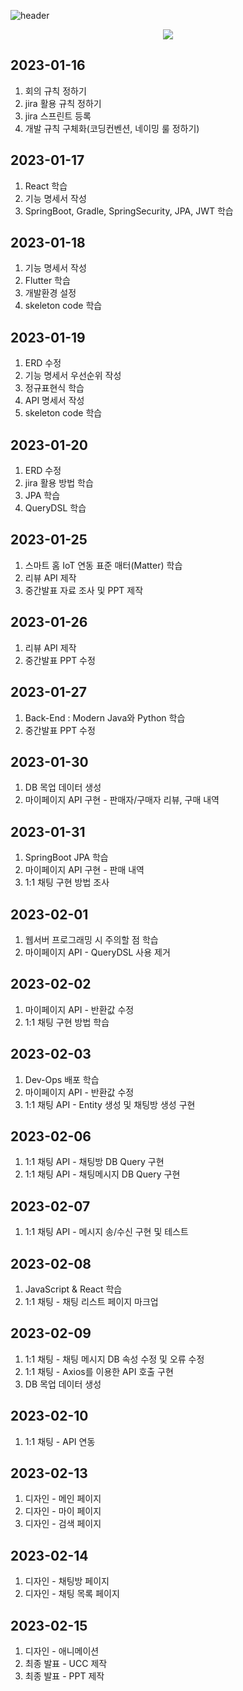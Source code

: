 ![header](https://capsule-render.vercel.app/api?type=waving&color=auto&height=300&section=header&text=가지%20Garage&fontSize=90&animation=fadeIn&fontAlignY=38&descAlignY=51&descAlign=62)
<p align='center'>
  <a href="https://github.com/kyechan99/capsule-render/labels/Idea">
    <img src="https://img.shields.io/badge/happy_coding%20:)%20-%23F7DF1E.svg?&style=for-the-badge&&logoColor=white"/>
  </a>
</p>

## 2023-01-16
1. 회의 규칙 정하기
2. jira 활용 규칙 정하기
3. jira 스프린트 등록
4. 개발 규칙 구체화(코딩컨벤션, 네이밍 룰 정하기)

## 2023-01-17
1. React 학습
2. 기능 명세서 작성
3. SpringBoot, Gradle, SpringSecurity, JPA, JWT 학습

## 2023-01-18
1. 기능 명세서 작성
2. Flutter 학습
3. 개발환경 설정
4. skeleton code 학습

## 2023-01-19
1. ERD 수정
2. 기능 명세서 우선순위 작성
3. 정규표현식 학습
4. API 명세서 작성
5. skeleton code 학습

## 2023-01-20
1. ERD 수정
2. jira 활용 방법 학습
3. JPA 학습
4. QueryDSL 학습

## 2023-01-25
1. 스마트 홈 IoT 연동 표준 매터(Matter) 학습
2. 리뷰 API 제작
3. 중간발표 자료 조사 및 PPT 제작

## 2023-01-26
1. 리뷰 API 제작
2. 중간발표 PPT 수정

## 2023-01-27
1. Back-End : Modern Java와 Python 학습
2. 중간발표 PPT 수정

## 2023-01-30
1. DB 목업 데이터 생성
2. 마이페이지 API 구현 - 판매자/구매자 리뷰, 구매 내역

## 2023-01-31
1. SpringBoot JPA 학습
2. 마이페이지 API 구현 - 판매 내역
3. 1:1 채팅 구현 방법 조사

## 2023-02-01
1. 웹서버 프로그래밍 시 주의할 점 학습
2. 마이페이지 API - QueryDSL 사용 제거

## 2023-02-02
1. 마이페이지 API - 반환값 수정
2. 1:1 채팅 구현 방법 학습

## 2023-02-03
1. Dev-Ops 배포 학습
2. 마이페이지 API - 반환값 수정
3. 1:1 채팅 API - Entity 생성 및 채팅방 생성 구현

## 2023-02-06
1. 1:1 채팅 API - 채팅방 DB Query 구현
2. 1:1 채팅 API - 채팅메시지 DB Query 구현

## 2023-02-07
1. 1:1 채팅 API - 메시지 송/수신 구현 및 테스트

## 2023-02-08
1. JavaScript & React 학습
2. 1:1 채팅 - 채팅 리스트 페이지 마크업

## 2023-02-09
1. 1:1 채팅 - 채팅 메시지 DB 속성 수정 및 오류 수정
2. 1:1 채팅 - Axios를 이용한 API 호출 구현
3. DB 목업 데이터 생성

## 2023-02-10
1. 1:1 채팅 - API 연동

## 2023-02-13
1. 디자인 - 메인 페이지
2. 디자인 - 마이 페이지
3. 디자인 - 검색 페이지

## 2023-02-14
1. 디자인 - 채팅방 페이지
2. 디자인 - 채팅 목록 페이지

## 2023-02-15
1. 디자인 - 애니메이션
2. 최종 발표 - UCC 제작
3. 최종 발표 - PPT 제작
